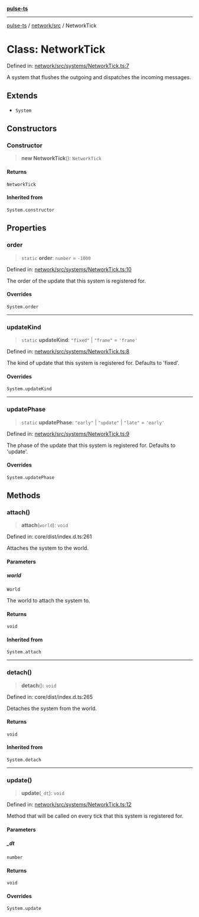 [**pulse-ts**](../../../README.md)

***

[pulse-ts](../../../README.md) / [network/src](../README.md) / NetworkTick

# Class: NetworkTick

Defined in: [network/src/systems/NetworkTick.ts:7](https://github.com/jlehett/pulse-ts/blob/95f7e0ab0aafbcd2aad691251c554317b3dfe19c/packages/network/src/systems/NetworkTick.ts#L7)

A system that flushes the outgoing and dispatches the incoming messages.

## Extends

- `System`

## Constructors

### Constructor

> **new NetworkTick**(): `NetworkTick`

#### Returns

`NetworkTick`

#### Inherited from

`System.constructor`

## Properties

### order

> `static` **order**: `number` = `-1000`

Defined in: [network/src/systems/NetworkTick.ts:10](https://github.com/jlehett/pulse-ts/blob/95f7e0ab0aafbcd2aad691251c554317b3dfe19c/packages/network/src/systems/NetworkTick.ts#L10)

The order of the update that this system is registered for.

#### Overrides

`System.order`

***

### updateKind

> `static` **updateKind**: `"fixed"` \| `"frame"` = `'frame'`

Defined in: [network/src/systems/NetworkTick.ts:8](https://github.com/jlehett/pulse-ts/blob/95f7e0ab0aafbcd2aad691251c554317b3dfe19c/packages/network/src/systems/NetworkTick.ts#L8)

The kind of update that this system is registered for.
Defaults to 'fixed'.

#### Overrides

`System.updateKind`

***

### updatePhase

> `static` **updatePhase**: `"early"` \| `"update"` \| `"late"` = `'early'`

Defined in: [network/src/systems/NetworkTick.ts:9](https://github.com/jlehett/pulse-ts/blob/95f7e0ab0aafbcd2aad691251c554317b3dfe19c/packages/network/src/systems/NetworkTick.ts#L9)

The phase of the update that this system is registered for.
Defaults to 'update'.

#### Overrides

`System.updatePhase`

## Methods

### attach()

> **attach**(`world`): `void`

Defined in: core/dist/index.d.ts:261

Attaches the system to the world.

#### Parameters

##### world

`World`

The world to attach the system to.

#### Returns

`void`

#### Inherited from

`System.attach`

***

### detach()

> **detach**(): `void`

Defined in: core/dist/index.d.ts:265

Detaches the system from the world.

#### Returns

`void`

#### Inherited from

`System.detach`

***

### update()

> **update**(`_dt`): `void`

Defined in: [network/src/systems/NetworkTick.ts:12](https://github.com/jlehett/pulse-ts/blob/95f7e0ab0aafbcd2aad691251c554317b3dfe19c/packages/network/src/systems/NetworkTick.ts#L12)

Method that will be called on every tick that this system is registered for.

#### Parameters

##### \_dt

`number`

#### Returns

`void`

#### Overrides

`System.update`
